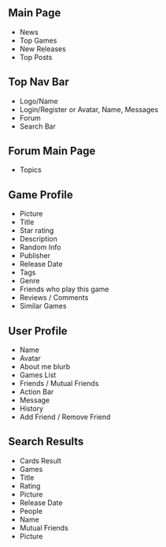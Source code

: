 ## Main Page
 - News
 - Top Games
 - New Releases
 - Top Posts

## Top Nav Bar
 - Logo/Name
 - Login/Register or Avatar, Name, Messages
 - Forum
 - Search Bar
 
## Forum Main Page
 - Topics

## Game Profile
 - Picture
 - Title
 - Star rating
 - Description
 - Random Info
  - Publisher
  - Release Date
  - Tags
  - Genre
 - Friends who play this game
 - Reviews / Comments
 - Similar Games

## User Profile
 - Name
 - Avatar
 - About me blurb
 - Games List
 - Friends / Mutual Friends
 - Action Bar
  - Message
  - History
  - Add Friend / Remove Friend
 
## Search Results
 - Cards Result
  - Games
   - Title
   - Rating
   - Picture
   - Release Date
  - People
   - Name
   - Mutual Friends
   - Picture



